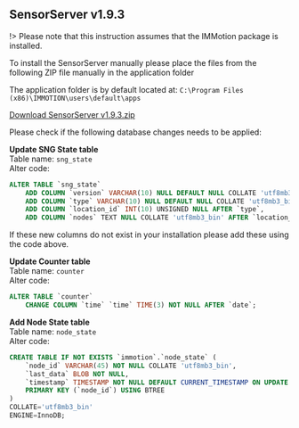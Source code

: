 ## SensorServer v1.9.3

!> Please note that this instruction assumes that the IMMotion package is installed.

To install the SensorServer manually please place the files from the following ZIP file manually in the application folder<br>

The application folder is by default located at: `C:\Program Files (x86)\IMMOTION\users\default\apps`

[Download SensorServer v1.9.3.zip](https://support.imbuildings.com/docs/support-info/downloads/SensorServer%20v1.9.3.zip)

Please check if the following database changes needs to be applied:

**Update SNG State table**<br>
Table name: `sng_state`<br>
Alter code:
```SQL
ALTER TABLE `sng_state`
	ADD COLUMN `version` VARCHAR(10) NULL DEFAULT NULL COLLATE 'utf8mb3_bin' AFTER `added`,
	ADD COLUMN `type` VARCHAR(10) NULL DEFAULT NULL COLLATE 'utf8mb3_bin' AFTER `version`,
	ADD COLUMN `location_id` INT(10) UNSIGNED NULL AFTER `type`,
	ADD COLUMN `nodes` TEXT NULL COLLATE 'utf8mb3_bin' AFTER `location_id`;

```
If these new columns do not exist in your installation please add these using the code above.

**Update Counter table**<br>
Table name: `counter`<br>
Alter code:
```SQL
ALTER TABLE `counter`
	CHANGE COLUMN `time` `time` TIME(3) NOT NULL AFTER `date`;
```


**Add Node State table**<br>
Table name: `node_state`<br>
Alter code:
```SQL
CREATE TABLE IF NOT EXISTS `immotion`.`node_state` (
	`node_id` VARCHAR(45) NOT NULL COLLATE 'utf8mb3_bin',
	`last_data` BLOB NOT NULL,
	`timestamp` TIMESTAMP NOT NULL DEFAULT CURRENT_TIMESTAMP ON UPDATE CURRENT_TIMESTAMP,
	PRIMARY KEY (`node_id`) USING BTREE
)
COLLATE='utf8mb3_bin'
ENGINE=InnoDB;

```
